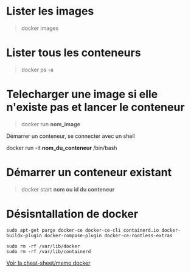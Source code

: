 # Lister les images 

> docker images

# Lister tous les conteneurs

> docker ps -a

# Telecharger une image si elle n'existe pas et lancer le conteneur 

> docker run __nom_image__

Démarrer un conteneur, se connecter avec un shell 

docker run -it __nom_du_conteneur__ /bin/bash

# Démarrer un conteneur existant

> docker start __nom ou id du conteneur__


# Désisntallation de docker 

```
sudo apt-get purge docker-ce docker-ce-cli containerd.io docker-buildx-plugin docker-compose-plugin docker-ce-rootless-extras

sudo rm -rf /var/lib/docker
sudo rm -rf /var/lib/containerd
```

[Voir la cheat-sheet/memo docker](images/docker-commands-cheat-sheet-pdf.pdf)
